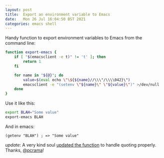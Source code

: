 ```yaml
---
layout: post
title:  Export an environment variable to Emacs
date:   Mon 26 Jul 16:04:50 BST 2021
categories: emacs shell
---
```


Handy function to export environment variables to Emacs from the command line:

```bash
function export-emacs {
    if [ "$(emacsclient -e t)" != 't' ]; then
        return 1
    fi

    for name in "${@}"; do
        value=$(eval echo \"\${${name}//\\\"/\\\\042}\")
        emacsclient -e "(setenv \"${name}\" \"${value}\")" >/dev/null
    done
}
```

Use it like this:

```bash
export BLAH="Some value"
export-emacs BLAH
```

And in emacs:

```elisp
(getenv "BLAH") ; => "Some value"
```

*update*: A very kind soul [updated the
function](https://github.com/philjackson/philjackson.github.io/issues/1)
to handle quoting properly. Thanks,
[@pcrama](https://github.com/pcrama)!
